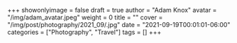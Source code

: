 +++
showonlyimage = false
draft = true
author = "Adam Knox"
avatar = "/img/adam_avatar.jpeg"
weight = 0
title = ""
cover = "/img/post/photography/2021_09/.jpg"
date = "2021-09-19T00:01:01-06:00"
categories = ["Photography", "Travel"]
tags = []
+++
<!--more-->
